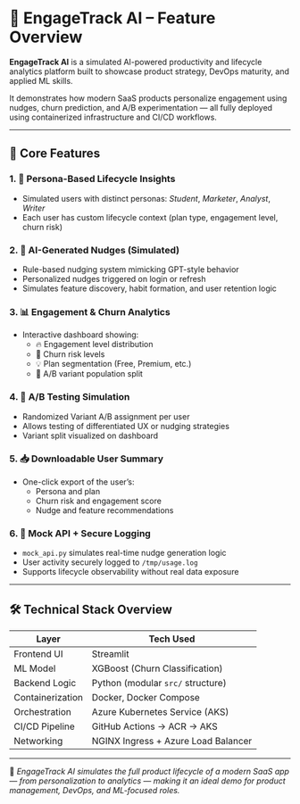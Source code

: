 # 🚀 EngageTrack AI – Feature Overview

**EngageTrack AI** is a simulated AI-powered productivity and lifecycle analytics platform built to showcase product strategy, DevOps maturity, and applied ML skills.

It demonstrates how modern SaaS products personalize engagement using nudges, churn prediction, and A/B experimentation — all fully deployed using containerized infrastructure and CI/CD workflows.

---

## 🔧 Core Features

### 1. 👤 Persona-Based Lifecycle Insights
- Simulated users with distinct personas: *Student*, *Marketer*, *Analyst*, *Writer*
- Each user has custom lifecycle context (plan type, engagement level, churn risk)

### 2. 🧠 AI-Generated Nudges (Simulated)
- Rule-based nudging system mimicking GPT-style behavior
- Personalized nudges triggered on login or refresh
- Simulates feature discovery, habit formation, and user retention logic

### 3. 📊 Engagement & Churn Analytics
- Interactive dashboard showing:
  - 🔥 Engagement level distribution
  - 🚨 Churn risk levels
  - 💡 Plan segmentation (Free, Premium, etc.)
  - 🧪 A/B variant population split

### 4. 🧪 A/B Testing Simulation
- Randomized Variant A/B assignment per user
- Allows testing of differentiated UX or nudging strategies
- Variant split visualized on dashboard

### 5. 📥 Downloadable User Summary
- One-click export of the user’s:
  - Persona and plan
  - Churn risk and engagement score
  - Nudge and feature recommendations

### 6. 🔁 Mock API + Secure Logging
- `mock_api.py` simulates real-time nudge generation logic
- User activity securely logged to `/tmp/usage.log`
- Supports lifecycle observability without real data exposure

---

## 🛠 Technical Stack Overview

| Layer             | Tech Used                          |
|------------------|------------------------------------|
| Frontend UI       | Streamlit                          |
| ML Model          | XGBoost (Churn Classification)     |
| Backend Logic     | Python (modular `src/` structure)  |
| Containerization  | Docker, Docker Compose             |
| Orchestration     | Azure Kubernetes Service (AKS)     |
| CI/CD Pipeline    | GitHub Actions → ACR → AKS         |
| Networking        | NGINX Ingress + Azure Load Balancer|

---

🎯 *EngageTrack AI simulates the full product lifecycle of a modern SaaS app — from personalization to analytics — making it an ideal demo for product management, DevOps, and ML-focused roles.*

